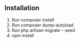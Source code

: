 ## Installation

1. Run composer install
2. Run composer dump-autoload
3. Run php artisan migrate --seed
4. npm install

